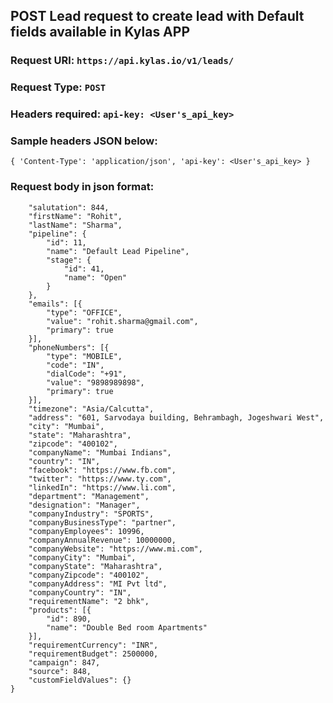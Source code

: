 ## POST Lead request to create lead with Default fields available in Kylas APP

### Request URl: `https://api.kylas.io/v1/leads/`
### Request Type: `POST`
### Headers required: `api-key: <User's_api_key>`

### Sample headers JSON below:

`{
	'Content-Type': 'application/json',
	'api-key': <User's_api_key>
}`

### Request body in json format:

```{
	"salutation": 844,
	"firstName": "Rohit",
	"lastName": "Sharma",
	"pipeline": {
		"id": 11,
		"name": "Default Lead Pipeline",
		"stage": {
			"id": 41,
			"name": "Open"
		}
	},
	"emails": [{
		"type": "OFFICE",
		"value": "rohit.sharma@gmail.com",
		"primary": true
	}],
	"phoneNumbers": [{
		"type": "MOBILE",
		"code": "IN",
		"dialCode": "+91",
		"value": "9898989898",
		"primary": true
	}],
	"timezone": "Asia/Calcutta",
	"address": "601, Sarvodaya building, Behrambagh, Jogeshwari West",
	"city": "Mumbai",
	"state": "Maharashtra",
	"zipcode": "400102",
	"companyName": "Mumbai Indians",
	"country": "IN",
	"facebook": "https://www.fb.com",
	"twitter": "https://www.ty.com",
	"linkedIn": "https://www.li.com",
	"department": "Management",
	"designation": "Manager",
	"companyIndustry": "SPORTS",
	"companyBusinessType": "partner",
	"companyEmployees": 10996,
	"companyAnnualRevenue": 10000000,
	"companyWebsite": "https://www.mi.com",
	"companyCity": "Mumbai",
	"companyState": "Maharashtra",
	"companyZipcode": "400102",
	"companyAddress": "MI Pvt ltd",
	"companyCountry": "IN",
	"requirementName": "2 bhk",
	"products": [{
		"id": 890,
		"name": "Double Bed room Apartments"
	}],
	"requirementCurrency": "INR",
	"requirementBudget": 2500000,
	"campaign": 847,
	"source": 848,
	"customFieldValues": {}
} 